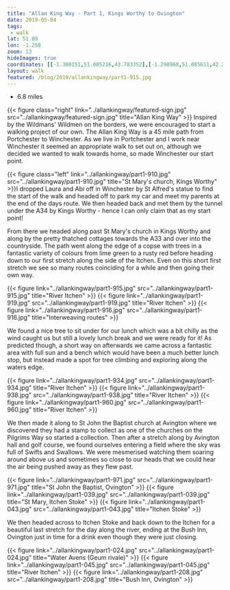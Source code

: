 ```yaml
---
title: "Allan King Way - Part 1, Kings Worthy to Ovington"
date: 2019-05-04
tags: 
 - walk
lat: 51.09
lon: -1.258
zoom: 13
hideImages: true
coordinates: [[-1.300151,51.085216,43.783352],[-1.298968,51.085611,42.279873],[-1.29947,51.08607,42.093594],[-1.298636,51.087204,43.087246],[-1.297893,51.087728,40.474697],[-1.297945,51.088202,42.938686],[-1.297682,51.088208,43.857449],[-1.298023,51.088284,41.570034],[-1.297707,51.088544,43.622219],[-1.297251,51.088426,42.972988],[-1.293264,51.089259,42.818935],[-1.292387,51.089221,42.16885],[-1.288988,51.090069,41.350307],[-1.286906,51.09134,46.796169],[-1.285962,51.091419,46.990871],[-1.285665,51.090964,45.433132],[-1.283098,51.090008,40.816067],[-1.281161,51.09036,43.371243],[-1.281496,51.09033,43.171291],[-1.281579,51.090018,41.898769],[-1.281366,51.090338,41.797634],[-1.274506,51.090287,40.781704],[-1.271649,51.089831,41.648464],[-1.270775,51.089868,44.377041],[-1.268113,51.090607,44.396694],[-1.266378,51.09085,46.437038],[-1.265457,51.090732,45.253384],[-1.265463,51.090991,47.144314],[-1.264859,51.091085,46.420132],[-1.264752,51.091928,54.129116],[-1.264555,51.091964,53.284817],[-1.264695,51.092107,54.800442],[-1.264638,51.091993,54.503628],[-1.259311,51.09209,54.118618],[-1.255019,51.091788,52.766506],[-1.25399,51.09056,51.069424],[-1.252576,51.090551,49.425625],[-1.252285,51.090385,49.452358],[-1.249466,51.090041,46.465237],[-1.2491,51.090156,49.181789],[-1.249084,51.089923,49.235867],[-1.249126,51.090143,49.815029],[-1.248832,51.089966,47.778286],[-1.249077,51.090143,49.665127],[-1.248861,51.090029,49.308987],[-1.249013,51.089989,49.001736],[-1.248294,51.089998,48.895535],[-1.248586,51.089981,48.51083],[-1.247731,51.090033,46.968838],[-1.247637,51.090202,50.072292],[-1.246556,51.090245,50.773403],[-1.246644,51.090546,53.384914],[-1.238142,51.092105,53.310452],[-1.237557,51.092081,50.321316],[-1.238198,51.091418,50.052639],[-1.238074,51.091784,50.661465],[-1.237634,51.091213,48.369289],[-1.23787,51.091139,48.705959],[-1.238253,51.091394,50.320454],[-1.238187,51.091802,51.176357],[-1.238229,51.091516,50.570278],[-1.237623,51.091599,48.863796],[-1.237427,51.091886,48.556057],[-1.234704,51.087836,53.015469],[-1.234387,51.087989,54.956203],[-1.23385,51.087661,57.535],[-1.232599,51.086119,68.531033],[-1.230359,51.086431,69.247707],[-1.229442,51.086361,70.384426],[-1.224033,51.086922,71.813015],[-1.222938,51.086858,74.722561],[-1.221153,51.086082,74.063625],[-1.220599,51.086836,64.26852],[-1.219753,51.08708,56.225002],[-1.219975,51.087115,54.318874],[-1.217228,51.086525,52.155605],[-1.215221,51.085035,63.630886],[-1.214194,51.085044,59.032314],[-1.210591,51.084366,53.480251],[-1.209522,51.084458,50.699429],[-1.209302,51.085152,47.941494],[-1.209067,51.085267,48.972866],[-1.208924,51.0867,50.776577],[-1.207774,51.087402,51.982082],[-1.207057,51.088126,53.302212],[-1.203731,51.088146,56.271999],[-1.20313,51.088413,64.727383],[-1.203192,51.088299,63.825161],[-1.202987,51.088344,65.245083],[-1.203358,51.088369,62.52853],[-1.203854,51.087915,53.329922],[-1.203999,51.086382,51.163052],[-1.203127,51.086217,51.562038],[-1.200166,51.084192,48.546352],[-1.19953,51.083488,45.689175],[-1.200451,51.083178,53.567898],[-1.200229,51.083207,51.401943],[-1.200344,51.083103,53.352993],[-1.20038,51.083304,52.287319],[-1.200233,51.08325,50.20187]]
layout: walk
featured: /blog/2019/allankingway/part1-915.jpg
---
```


- 6.8 miles

{{< figure class="right" link="../allankingway/featured-sign.jpg" src="../allankingway/featured-sign.jpg" title="Allan King Way" >}}
Inspired by the Wildmans' Wildmen on the borders, we were encouraged to start a walking project of our own.  The Allan King Way is a 45 mile path from Portchester to Winchester.  As we live in Portchester and I work near Winchester it seemed an appropriate walk to set out on, although we decided we wanted to walk towards home, so made Winchester our start point.  

{{< figure class="left" link="../allankingway/part1-910.jpg" src="../allankingway/part1-910.jpg" title="St Mary's church, Kings Worthy" >}}I dropped Laura and Abi off in Winchester by St Alfred's statue to find the start of the walk and headed off to park my car and meet my parents at the end of the days route.  We then headed back and met them by the tunnel under the A34 by Kings Worthy - hence I can only claim that as my start point!  

From there we headed along past St Mary's church in Kings Worthy and along by the pretty thatched cottages towards the A33 and over into the countryside.  The path went along the edge of a copse with trees in a fantastic variety of colours from lime green to a rusty red before heading down to our first stretch along the side of the Itchen. Even on this short first stretch we see so many routes coinciding for a while and then going their own way. 


{{< figure link="../allankingway/part1-915.jpg" src="../allankingway/part1-915.jpg" title="River Itchen" >}}
{{< figure link="../allankingway/part1-919.jpg" src="../allankingway/part1-919.jpg" title="River Itchen" >}}
{{< figure link="../allankingway/part1-916.jpg" src="../allankingway/part1-916.jpg" title="Interweaving routes" >}}

We found a nice tree to sit under for our lunch which was a bit chilly as the wind caught us but still a lovely lunch break and we were ready for it!  As predicted though, a short way on afterwards we came across a fantastic area with full sun and a bench which would have been a much better lunch stop, but instead made a spot for tree climbing and exploring along the waters edge.

{{< figure link="../allankingway/part1-934.jpg" src="../allankingway/part1-934.jpg" title="River Itchen" >}}
{{< figure link="../allankingway/part1-938.jpg" src="../allankingway/part1-938.jpg" title="River Itchen" >}}
{{< figure link="../allankingway/part1-960.jpg" src="../allankingway/part1-960.jpg" title="River Itchen" >}}

We then made it along to St John the Baptist church at Avington where we discovered they had a stamp to collect as one of the churches on the Pilgrims Way so started a collection. Then after a  stretch along by Avington hall and golf course, we found ourselves entering a field where the sky was full of Swifts and Swallows. We were mesmerised watching them soaring around above us and sometimes so close to our heads that we could hear the air being pushed away as they flew past. 

{{< figure link="../allankingway/part1-971.jpg" src="../allankingway/part1-971.jpg" title="St John the Baptist, Ovington" >}}
{{< figure link="../allankingway/part1-039.jpg" src="../allankingway/part1-039.jpg" title="St Mary, Itchen Stoke" >}}
{{< figure link="../allankingway/part1-043.jpg" src="../allankingway/part1-043.jpg" title="Itchen Stoke" >}}


We then headed across to Itchen Stoke and back down to the Itchen for a beautiful last stretch for the day along the river, ending at the Bush Inn, Ovington just in time for a drink even though they were just closing. 


{{< figure link="../allankingway/part1-024.jpg" src="../allankingway/part1-024.jpg" title="Water Avens (Geum rivale)" >}}
{{< figure link="../allankingway/part1-045.jpg" src="../allankingway/part1-045.jpg" title="River Itchen" >}}
{{< figure link="../allankingway/part1-208.jpg" src="../allankingway/part1-208.jpg" title="Bush Inn, Ovington" >}}
